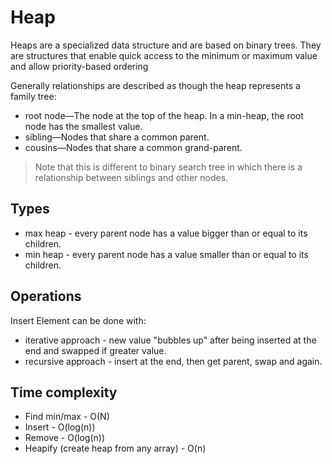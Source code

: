 # Heap

Heaps are a specialized data structure and are based on binary trees. They are
structures that enable quick access to the minimum or maximum value and allow
priority-based ordering

Generally relationships are described as though the heap represents a family
tree:

- root node—The node at the top of the heap. In a min-heap, the root node has
  the smallest value.
- sibling—Nodes that share a common parent.
- cousins—Nodes that share a common grand-parent.

> Note that this is different to binary search tree in which there is a
> relationship between siblings and other nodes.

## Types

- max heap - every parent node has a value bigger than or equal to its children.
- min heap - every parent node has a value smaller than or equal to its
  children.

## Operations

Insert Element can be done with:

- iterative approach - new value "bubbles up" after being inserted at the end
  and swapped if greater value.
- recursive approach - insert at the end, then get parent, swap and again.

## Time complexity

- Find min/max - O(N)
- Insert - O(log(n))
- Remove - O(log(n))
- Heapify (create heap from any array) - O(n)
